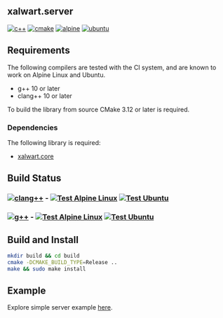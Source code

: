 ## xalwart.server

[![c++](https://img.shields.io/badge/c%2B%2B-20-6c85cf)](https://isocpp.org/)
[![cmake](https://img.shields.io/badge/cmake-%3E=3.12-success)](https://cmake.org/)
[![alpine](https://img.shields.io/badge/Alpine_Linux-0D597F?style=flat&logo=alpine-linux&logoColor=white)](https://alpinelinux.org/)
[![ubuntu](https://img.shields.io/badge/Ubuntu-E95420?style=flat&logo=ubuntu&logoColor=white)](https://ubuntu.com/)

## Requirements

The following compilers are tested with the CI system, and are known to work
on Alpine Linux and Ubuntu.
* g++ 10 or later
* clang++ 10 or later

To build the library from source CMake 3.12 or later is required.

### Dependencies

The following library is required:
- [xalwart.core](https://github.com/YuriyLisovskiy/xalwart.core)

## Build Status

### [![clang++](https://img.shields.io/badge/clang++-%3E=10-lightgray)](https://clang.llvm.org/) - [![Test Alpine Linux](https://github.com/YuriyLisovskiy/xalwart.server/actions/workflows/tests-clang-alpine.yml/badge.svg)](https://github.com/YuriyLisovskiy/xalwart.server/actions/workflows/tests-clang-alpine.yml) [![Test Ubuntu](https://github.com/YuriyLisovskiy/xalwart.server/actions/workflows/tests-clang-ubuntu.yml/badge.svg)](https://github.com/YuriyLisovskiy/xalwart.server/actions/workflows/tests-clang-ubuntu.yml)
### [![g++](https://img.shields.io/badge/g++-%3E=10-lightgray)](https://gcc.gnu.org/) - [![Test Alpine Linux](https://github.com/YuriyLisovskiy/xalwart.server/actions/workflows/tests-gcc-alpine.yml/badge.svg)](https://github.com/YuriyLisovskiy/xalwart.server/actions/workflows/tests-gcc-alpine.yml) [![Test Ubuntu](https://github.com/YuriyLisovskiy/xalwart.server/actions/workflows/tests-gcc-ubuntu.yml/badge.svg)](https://github.com/YuriyLisovskiy/xalwart.server/actions/workflows/tests-gcc-ubuntu.yml)

## Build and Install

```bash
mkdir build && cd build
cmake -DCMAKE_BUILD_TYPE=Release ..
make && sudo make install
```

## Example

Explore simple server example [here](example).

